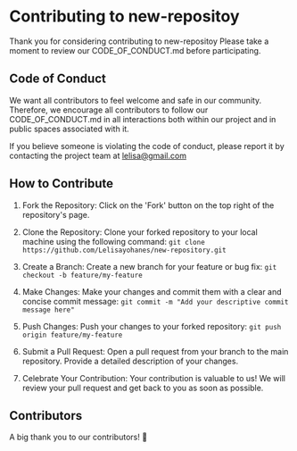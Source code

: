 # Contributing to new-repositoy

Thank you for considering contributing to new-repositoy Please take a moment to review our CODE_OF_CONDUCT.md before participating.

## Code of Conduct

We want all contributors to feel welcome and safe in our community. Therefore, we encourage all contributors to follow our CODE_OF_CONDUCT.md in all interactions both within our project and in public spaces associated with it.

If you believe someone is violating the code of conduct, please report it by contacting the project team at lelisa@gmail.com

## How to Contribute

1.   Fork the Repository:  Click on the 'Fork' button on the top right of the repository's page.

2.   Clone the Repository:   Clone your forked repository to your local machine using the following command:
    ```
    git clone https://github.com/Lelisayohanes/new-repository.git
    ```

3.   Create a Branch:   Create a new branch for your feature or bug fix:
    ```
    git checkout -b feature/my-feature
    ```

4.   Make Changes:   Make your changes and commit them with a clear and concise commit message:
    ```
    git commit -m "Add your descriptive commit message here"
    ```

5.   Push Changes:   Push your changes to your forked repository:
    ```
    git push origin feature/my-feature
    ```

6.   Submit a Pull Request:   Open a pull request from your branch to the main repository. Provide a detailed description of your changes.

7.   Celebrate Your Contribution:   Your contribution is valuable to us! We will review your pull request and get back to you as soon as possible.

## Contributors

A big thank you to our contributors! 🎉
